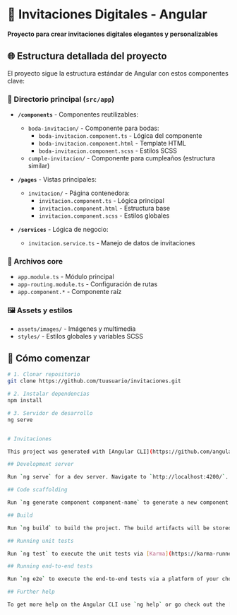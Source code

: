 # 📨 Invitaciones Digitales - Angular

**Proyecto para crear invitaciones digitales elegantes y personalizables**

## 🌐 Estructura detallada del proyecto

El proyecto sigue la estructura estándar de Angular con estos componentes clave:

### 📂 Directorio principal (`src/app`)
- **`/components`** - Componentes reutilizables:
  - `boda-invitacion/` - Componente para bodas:
    - `boda-invitacion.component.ts` - Lógica del componente
    - `boda-invitacion.component.html` - Template HTML
    - `boda-invitacion.component.scss` - Estilos SCSS
  - `cumple-invitacion/` - Componente para cumpleaños (estructura similar)

- **`/pages`** - Vistas principales:
  - `invitacion/` - Página contenedora:
    - `invitacion.component.ts` - Lógica principal
    - `invitacion.component.html` - Estructura base
    - `invitacion.component.scss` - Estilos globales

- **`/services`** - Lógica de negocio:
  - `invitacion.service.ts` - Manejo de datos de invitaciones

### 🧩 Archivos core
- `app.module.ts` - Módulo principal
- `app-routing.module.ts` - Configuración de rutas
- `app.component.*` - Componente raíz

### 🖼️ Assets y estilos
- `assets/images/` - Imágenes y multimedia
- `styles/` - Estilos globales y variables SCSS

## 🚀 Cómo comenzar

```bash
# 1. Clonar repositorio
git clone https://github.com/tuusuario/invitaciones.git

# 2. Instalar dependencias
npm install

# 3. Servidor de desarrollo
ng serve


# Invitaciones

This project was generated with [Angular CLI](https://github.com/angular/angular-cli) version 18.2.11.

## Development server

Run `ng serve` for a dev server. Navigate to `http://localhost:4200/`. The application will automatically reload if you change any of the source files.

## Code scaffolding

Run `ng generate component component-name` to generate a new component. You can also use `ng generate directive|pipe|service|class|guard|interface|enum|module`.

## Build

Run `ng build` to build the project. The build artifacts will be stored in the `dist/` directory.

## Running unit tests

Run `ng test` to execute the unit tests via [Karma](https://karma-runner.github.io).

## Running end-to-end tests

Run `ng e2e` to execute the end-to-end tests via a platform of your choice. To use this command, you need to first add a package that implements end-to-end testing capabilities.

## Further help

To get more help on the Angular CLI use `ng help` or go check out the [Angular CLI Overview and Command Reference](https://angular.dev/tools/cli) page.
